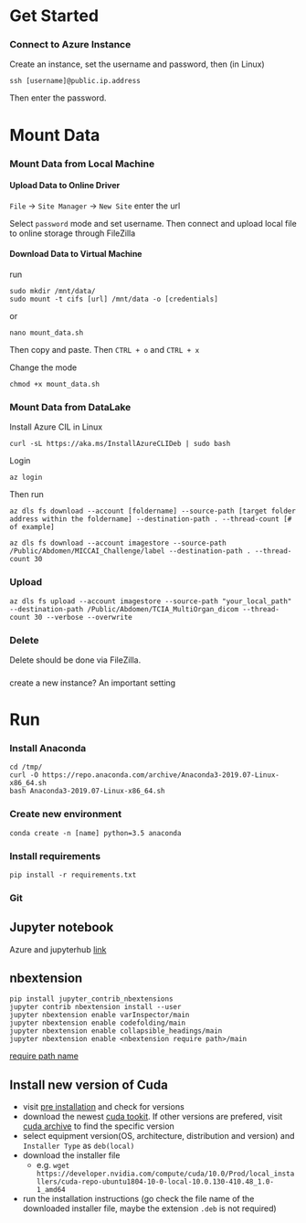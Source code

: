 # Get Started

### Connect to Azure Instance

Create an instance, set the username and password, then (in Linux)
```
ssh [username]@public.ip.address
``` 
Then enter the password.

# Mount Data

### Mount Data from Local Machine
#### Upload Data to Online Driver
`File` -> `Site Manager` -> `New Site` enter the url

Select `password` mode and set username. Then connect and upload local file to online storage through FileZilla

#### Download Data to Virtual Machine
run 
```
sudo mkdir /mnt/data/
sudo mount -t cifs [url] /mnt/data -o [credentials]
```

or 
```
nano mount_data.sh
```
Then copy and paste. Then `CTRL + o` and `CTRL + x`

Change the mode
```
chmod +x mount_data.sh
```

### Mount Data from DataLake

Install Azure CIL in Linux

```
curl -sL https://aka.ms/InstallAzureCLIDeb | sudo bash
```

Login

```
az login
```

Then run

```
az dls fs download --account [foldername] --source-path [target folder address within the foldername] --destination-path . --thread-count [# of example]
```

```
az dls fs download --account imagestore --source-path /Public/Abdomen/MICCAI_Challenge/label --destination-path . --thread-count 30
```
### Upload
```
az dls fs upload --account imagestore --source-path "your_local_path" --destination-path /Public/Abdomen/TCIA_MultiOrgan_dicom --thread-count 30 --verbose --overwrite
```


### Delete

Delete should be done via FileZilla.

### 
create a new instance?
An important setting

# Run
### Install Anaconda

```
cd /tmp/
curl -O https://repo.anaconda.com/archive/Anaconda3-2019.07-Linux-x86_64.sh
bash Anaconda3-2019.07-Linux-x86_64.sh
```

### Create new environment

```
conda create -n [name] python=3.5 anaconda
```

### Install requirements

```
pip install -r requirements.txt
```


### Git


## Jupyter notebook
Azure and jupyterhub [link](https://docs.microsoft.com/en-us/azure/machine-learning/data-science-virtual-machine/dsvm-ubuntu-intro)

## nbextension
```
pip install jupyter_contrib_nbextensions
jupyter contrib nbextension install --user
jupyter nbextension enable varInspector/main
jupyter nbextension enable codefolding/main
jupyter nbextension enable collapsible_headings/main
jupyter nbextension enable <nbextension require path>/main
```
[require path name](https://jupyter-contrib-nbextensions.readthedocs.io/en/latest/nbextensions.html)


## Install new version of Cuda
  - visit [pre installation](https://docs.nvidia.com/cuda/cuda-installation-guide-linux/index.html#pre-installation-actions) and check for versions
  - download the newest [cuda tookit](http://developer.nvidia.com/cuda-downloads). If other versions are prefered, visit [cuda archive](https://developer.nvidia.com/cuda-toolkit-archive) to find the specific version
  - select equipment version(OS, architecture, distribution and version) and `Installer Type` as `deb(local)`
  - download the installer file
    - e.g. `wget https://developer.nvidia.com/compute/cuda/10.0/Prod/local_installers/cuda-repo-ubuntu1804-10-0-local-10.0.130-410.48_1.0-1_amd64`
   - run the installation instructions (go check the file name of the downloaded installer file, maybe the extension `.deb` is not required)

